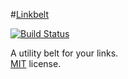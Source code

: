 #[Linkbelt](http://linkbelt.me)

[![Build Status](https://travis-ci.org/adityatrivedi/adityatrivedi.github.io.svg?branch=master)](https://travis-ci.org/adityatrivedi/adityatrivedi.github.io)

A utility belt for your links.  
[MIT](http://opensource.org/licenses/MIT) license.

